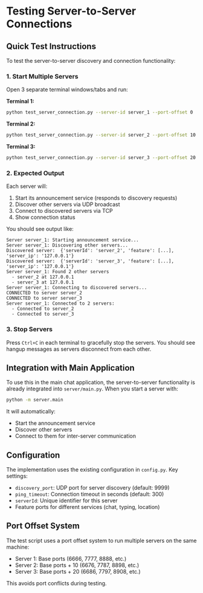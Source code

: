 # Testing Server-to-Server Connections

## Quick Test Instructions

To test the server-to-server discovery and connection functionality:

### 1. Start Multiple Servers

Open 3 separate terminal windows/tabs and run:

**Terminal 1:**
```bash
python test_server_connection.py --server-id server_1 --port-offset 0
```

**Terminal 2:**
```bash
python test_server_connection.py --server-id server_2 --port-offset 10
```

**Terminal 3:**
```bash
python test_server_connection.py --server-id server_3 --port-offset 20
```

### 2. Expected Output

Each server will:
1. Start its announcement service (responds to discovery requests)
2. Discover other servers via UDP broadcast
3. Connect to discovered servers via TCP
4. Show connection status

You should see output like:
```
Server server_1: Starting announcement service...
Server server_1: Discovering other servers...
Discovered server:  {'serverId': 'server_2', 'feature': [...], 'server_ip': '127.0.0.1'}
Discovered server:  {'serverId': 'server_3', 'feature': [...], 'server_ip': '127.0.0.1'}
Server server_1: Found 2 other servers
  - server_2 at 127.0.0.1
  - server_3 at 127.0.0.1
Server server_1: Connecting to discovered servers...
CONNECTED to server server_2
CONNECTED to server server_3
Server server_1: Connected to 2 servers:
  - Connected to server_2
  - Connected to server_3
```

### 3. Stop Servers

Press `Ctrl+C` in each terminal to gracefully stop the servers. You should see hangup messages as servers disconnect from each other.

## Integration with Main Application

To use this in the main chat application, the server-to-server functionality is already integrated into `server/main.py`. When you start a server with:

```bash
python -m server.main
```

It will automatically:
- Start the announcement service
- Discover other servers
- Connect to them for inter-server communication

## Configuration

The implementation uses the existing configuration in `config.py`. Key settings:

- `discovery_port`: UDP port for server discovery (default: 9999)
- `ping_timeout`: Connection timeout in seconds (default: 300)
- `serverId`: Unique identifier for this server
- Feature ports for different services (chat, typing, location)

## Port Offset System

The test script uses a port offset system to run multiple servers on the same machine:

- Server 1: Base ports (6666, 7777, 8888, etc.)
- Server 2: Base ports + 10 (6676, 7787, 8898, etc.)  
- Server 3: Base ports + 20 (6686, 7797, 8908, etc.)

This avoids port conflicts during testing.
